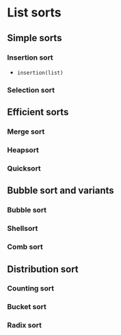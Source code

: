 ﻿List sorts
==========

## Simple sorts

### Insertion sort
- `insertion(list)`

### Selection sort

## Efficient sorts
### Merge sort
### Heapsort
### Quicksort

## Bubble sort and variants
### Bubble sort
### Shellsort
### Comb sort

## Distribution sort
### Counting sort
### Bucket sort
### Radix sort

